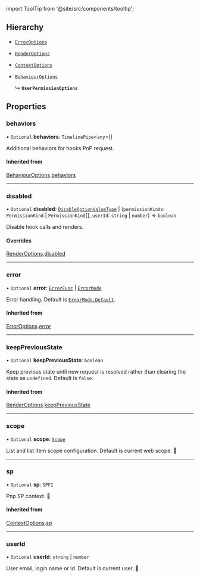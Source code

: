 import ToolTip from '@site/src/components/tooltip';

## Hierarchy

- [`ErrorOptions`](ErrorOptions.md)

- [`RenderOptions`](RenderOptions.md)

- [`ContextOptions`](ContextOptions.md)

- [`BehaviourOptions`](BehaviourOptions.md)

  ↳ **`UserPermissionOptions`**

## Properties

### behaviors

• `Optional` **behaviors**: `TimelinePipe`<`any`\>[]

Additional behaviors for hooks PnP request.

#### Inherited from

[BehaviourOptions](BehaviourOptions.md).[behaviors](BehaviourOptions.md#behaviors)

___

### disabled

• `Optional` **disabled**: [`DisableOptionValueType`](../Types/DisableOptionType.md#disableoptionvaluetype) \| (`permissionKinds`: `PermissionKind` \| `PermissionKind`[], `userId`: `string` \| `number`) => `boolean`

Disable hook calls and renders.

#### Overrides

[RenderOptions](RenderOptions.md).[disabled](RenderOptions.md#disabled)

___

### error

• `Optional` **error**: [`ErrorFunc`](../Types/ErrorFunc.md#errorfunc) \| [`ErrorMode`](../Enums/ErrorMode.md)

Error handling. Default is [`ErrorMode.Default`](../Enums/ErrorMode.md#default).

#### Inherited from

[ErrorOptions](ErrorOptions.md).[error](ErrorOptions.md#error)

___

### keepPreviousState

• `Optional` **keepPreviousState**: `boolean`

Keep previous state until new request is resolved rather than clearing the state as `undefined`. Default is `false`.

#### Inherited from

[RenderOptions](RenderOptions.md).[keepPreviousState](RenderOptions.md#keeppreviousstate)

___

### scope

• `Optional` **scope**: [`Scope`](Scope.md)

List and list item scope configuration. Default is current web scope. <ToolTip text="Changing scope values refreshes response data.">🚩</ToolTip>

___

### sp

• `Optional` **sp**: `SPFI`

Pnp SP context. <ToolTip text="Changing sp value refreshes response data.">🚩</ToolTip>

#### Inherited from

[ContextOptions](ContextOptions.md).[sp](ContextOptions.md#sp)

___

### userId

• `Optional` **userId**: `string` \| `number`

User email, login name or Id. Default is current user. <ToolTip text="Changing userId refreshes response data.">🚩</ToolTip>
